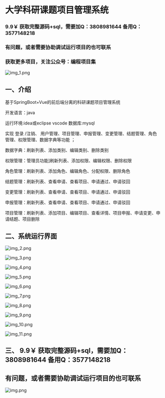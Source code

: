 # 大学科研课题项目管理系统

### 9.9￥ 获取完整源码+sql，需要加Q：3808981644 备用Q：3577148218
### 有问题，或者需要协助调试运行项目的也可联系
### 获取更多项目，关注公众号：编程项目集

![img_1.png](img_1.png)

## 一、介绍

基于SpringBoot+Vue的前后端分离的科研课题项目管理系统

开发语言：java

运行环境:idea或eclipse vscode 数据库:mysql

实现 登录 /注销、 用户管理、项目管理、申报管理、变更管理、结题管理、角色管理、权限管理、数据字典等功能 ；

数据字典：刷新列表、添加类别、编辑类别、删除类别

权限管理：管理员功能]刷新列表、添加权限、编辑权限、删除权限

角色管理：刷新列表、添加角色、编辑角色、分配权限、删除角色

结题管理：刷新列表、查看申请、查看项目、申请通过、申请驳回

变更管理：刷新列表、查看申请、查看项目、申请通过、申请驳回

申报管理：刷新列表、查看申请、查看项目、申请通过、申请驳回

项目管理：刷新列表、添加项目、编辑项目、查看详情、项目申报、申请变更、申请结题、项目删除

## 二、系统运行界面

![img_2.png](imgs/img_2.png)

![img_3.png](imgs/img_3.png)

![img_4.png](imgs/img_4.png)

![img_5.png](imgs/img_5.png)

![img_6.png](imgs/img_6.png)

![img_7.png](imgs/img_7.png)

![img_8.png](imgs/img_8.png)

![img_9.png](imgs/img_9.png)

![img_10.png](imgs/img_10.png)

![img_11.png](imgs/img_11.png)

## 三、 9.9￥ 获取完整源码+sql，需要加Q：3808981644 备用Q：3577148218
## 有问题，或者需要协助调试运行项目的也可联系

![img.png](img.png)




